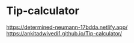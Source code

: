 # Tip-calculator

https://determined-neumann-17bdda.netlify.app/
https://ankitadwivedi1.github.io/Tip-calculator/
